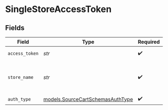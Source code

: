 # SingleStoreAccessToken


## Fields

| Field                                                                                                                                                   | Type                                                                                                                                                    | Required                                                                                                                                                | Description                                                                                                                                             |
| ------------------------------------------------------------------------------------------------------------------------------------------------------- | ------------------------------------------------------------------------------------------------------------------------------------------------------- | ------------------------------------------------------------------------------------------------------------------------------------------------------- | ------------------------------------------------------------------------------------------------------------------------------------------------------- |
| `access_token`                                                                                                                                          | *str*                                                                                                                                                   | :heavy_check_mark:                                                                                                                                      | Access Token for making authenticated requests.                                                                                                         |
| `store_name`                                                                                                                                            | *str*                                                                                                                                                   | :heavy_check_mark:                                                                                                                                      | The name of Cart.com Online Store. All API URLs start with https://[mystorename.com]/api/v1/, where [mystorename.com] is the domain name of your store. |
| `auth_type`                                                                                                                                             | [models.SourceCartSchemasAuthType](../models/sourcecartschemasauthtype.md)                                                                              | :heavy_check_mark:                                                                                                                                      | N/A                                                                                                                                                     |
